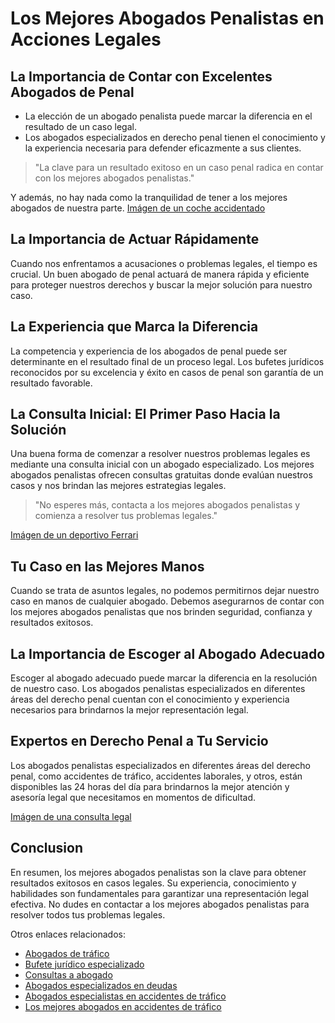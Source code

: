 # Los Mejores Abogados Penalistas en Acciones Legales

## La Importancia de Contar con Excelentes Abogados de Penal

* La elección de un abogado penalista puede marcar la diferencia en el resultado de un caso legal.
* Los abogados especializados en derecho penal tienen el conocimiento y la experiencia necesaria para defender eficazmente a sus clientes.

> "La clave para un resultado exitoso en un caso penal radica en contar con los mejores abogados penalistas."

Y además, no hay nada como la tranquilidad de tener a los mejores abogados de nuestra parte. [Imágen de un coche accidentado](https://images.coches.com/_vn_/kia/Sportage/c399cf1d98a95d24f8e8715dd0b13fb2.jpg)

## La Importancia de Actuar Rápidamente

Cuando nos enfrentamos a acusaciones o problemas legales, el tiempo es crucial. Un buen abogado de penal actuará de manera rápida y eficiente para proteger nuestros derechos y buscar la mejor solución para nuestro caso.

## La Experiencia que Marca la Diferencia

La competencia y experiencia de los abogados de penal puede ser determinante en el resultado final de un proceso legal. Los bufetes jurídicos reconocidos por su excelencia y éxito en casos de penal son garantía de un resultado favorable.

## La Consulta Inicial: El Primer Paso Hacia la Solución

Una buena forma de comenzar a resolver nuestros problemas legales es mediante una consulta inicial con un abogado especializado. Los mejores abogados penalistas ofrecen consultas gratuitas donde evalúan nuestros casos y nos brindan las mejores estrategias legales.

> "No esperes más, contacta a los mejores abogados penalistas y comienza a resolver tus problemas legales."

[Imágen de un deportivo Ferrari](https://media.gq.com.mx/photos/5f6bd44cbc946e88f6c96296/1:1/w_1800,h_1800,c_limit/Ferrari-SF90-Stradale-1ok.jpg)

## Tu Caso en las Mejores Manos

Cuando se trata de asuntos legales, no podemos permitirnos dejar nuestro caso en manos de cualquier abogado. Debemos asegurarnos de contar con los mejores abogados penalistas que nos brinden seguridad, confianza y resultados exitosos.

## La Importancia de Escoger al Abogado Adecuado

Escoger al abogado adecuado puede marcar la diferencia en la resolución de nuestro caso. Los abogados penalistas especializados en diferentes áreas del derecho penal cuentan con el conocimiento y experiencia necesarios para brindarnos la mejor representación legal.

## Expertos en Derecho Penal a Tu Servicio

Los abogados penalistas especializados en diferentes áreas del derecho penal, como accidentes de tráfico, accidentes laborales, y otros, están disponibles las 24 horas del día para brindarnos la mejor atención y asesoría legal que necesitamos en momentos de dificultad.

[Imágen de una consulta legal](https://images.rawpixel.com/image_1300/czNmcy1wcml2YXRlL3Jhd3BpeGVsX2ltYWdlcy93ZWJzaXRlX2NvbnRlbnQvbHIvdXB3azYyMjk2OTk5LXdpa2ltZWRpYS1pbWFnZS1rb3dzM2lnZy5qcGc.jpg)

## Conclusion

En resumen, los mejores abogados penalistas son la clave para obtener resultados exitosos en casos legales. Su experiencia, conocimiento y habilidades son fundamentales para garantizar una representación legal efectiva. No dudes en contactar a los mejores abogados penalistas para resolver todos tus problemas legales.

Otros enlaces relacionados:

* [Abogados de tráfico](/abogados-de-trafico)
* [Bufete jurídico especializado](/bufete-juridico)
* [Consultas a abogado](/consultas-a-abogado)
* [Abogados especializados en deudas](/abogados-especialistas-en-deudas)
* [Abogados especialistas en accidentes de tráfico](/abogados-especialistas-en-accidentes-de-trafico)
* [Los mejores abogados en accidentes de tráfico](/los-mejores-abogados-en-accidentes-de-trafico)
